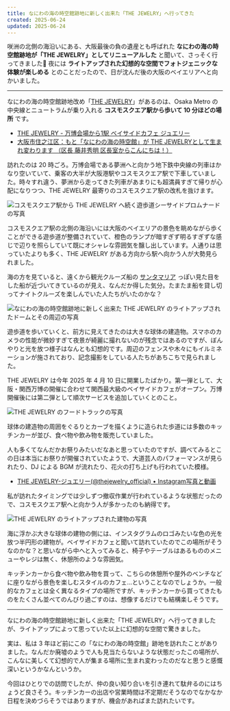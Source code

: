 ```yaml
---
title: なにわの海の時空館跡地に新しく出来た「THE JEWELRY」へ行ってきた
created: 2025-06-24
updated: 2025-06-24
---
```


咲洲の北側の海沿いにある、大阪最後の負の遺産とも呼ばれた **なにわの海の時空館跡地が「THE JEWELRY」としてリニューアルした** と聞いて、さっそく行ってきました🌊 夜には **ライトアップされた幻想的な空間でフォトジェニックな体験が楽しめる** とのことだったので、日が沈んだ後の大阪のベイエリアへと向かいました。

---

なにわの海の時空館跡地改め「[THE JEWELRY](https://www.premium-jewelry-dome.com/)」があるのは、Osaka Metro の中央線とニュートラムが乗り入れる **コスモスクエア駅から歩いて 10 分ほどの場所** です。

- [THE JEWELRY - 万博会場から1駅 ベイサイドカフェ ジュエリー](https://www.premium-jewelry-dome.com/)
- [大阪市住之江区：もと「なにわの海の時空館」が THE JEWELRYとして生まれ変わります （区長 藤井秀明 区長室からこんにちは！）](https://www.city.osaka.lg.jp/suminoe/page/0000651908.html)

訪れたのは 20 時ごろ。万博会場である夢洲へと向かう地下鉄中央線の列車はかなり空いていて、乗客の大半が大阪港駅やコスモスクエア駅で下車していました。時々すれ違う、夢洲から走ってきた列車があまりにも超満員すぎて帰りが心配になりつつ、THE JEWELRY 最寄りのコスモスクエア駅の改札を抜けます。

![コスモスクエア駅から THE JEWELRY へ続く遊歩道シーサイドプロムナードの写真](f095883e-d0e4-4e5f-6f45-24b9102a4900)

コスモスクエア駅の北側の海沿いには大阪のベイエリアの景色を眺めながら歩くことができる遊歩道が整備されていて、橙色のランプが暗すぎず明るすぎずな感じで辺りを照らしていて既にオシャレな雰囲気を醸し出しています。人通りは思っていたよりも多く、THE JEWELRY がある方向から駅へ向かう人が大勢見られました。

海の方を見ていると、遠くから観光クルーズ船の [サンタマリア](https://suijo-bus.osaka/intro/santamaria/) っぽい見た目をした船が近づいてきているのが見え、なんだか得した気分。たまたま船を貸し切ってナイトクルーズを楽しんでいた人たちがいたのかな？

![なにわの海の時空館跡地に新しく出来た THE JEWELRY のライトアップされたドームとその周辺の写真](f578a25d-7047-4fa4-1816-6be03c870600)

遊歩道を歩いていくと、前方に見えてきたのは大きな球体の建造物。スマホのカメラの性能が微妙すぎて夜景が綺麗に撮れないのが残念ではあるのですが、ぼんやりと光を放つ様子はなんとも幻想的です。周辺のフェンスや木々にもイルミネーションが施されており、記念撮影をしている人たちがあちこちで見られました。

THE JEWELRY は今年 2025 年 4 月 10 日に開業したばかり。第一弾として、大阪・関西万博の開催に合わせて関西最大級のベイサイドカフェがオープン。万博開催後には第二弾として順次サービスを追加していくとのこと。

![THE JEWELRY のフードトラックの写真](c7e59755-948e-4fc8-6a9b-4715da20d700)

球体の建造物の周囲をぐるりとカーブを描くように造られた歩道には多数のキッチンカーが並び、食べ物や飲み物を販売していました。

人も多くてなんだかお祭りみたいだなあと思っていたのですが、調べてみるとこの日は本当にお祭りが開催されていたようで、大道芸人のパフォーマンスが見られたり、DJ による BGM が流れたり、花火の打ち上げも行われていた模様。

- [THE JEWELRY-ジュエリー(@thejewelry_official) • Instagram写真と動画](https://www.instagram.com/p/DKCBS8ChrY3/)

私が訪れたタイミングでは少しずつ撤収作業が行われているような状態だったので、コスモスクエア駅へと向かう人が多かったのも納得です。

![THE JEWELRY のライトアップされた建物の写真](9118c91c-43e1-4d3e-043a-18a107ae1200)

海に浮かぶ大きな球体の建物の側には、インスタグラムのロゴみたいな色の光を放つ半円形の建物が。ベイサイドカフェと聞いて訪れていたのでこの場所がそうなのかな？と思いながら中へと入ってみると、椅子やテーブルはあるもののメニューやレジは無く、休憩所のような雰囲気。

キッチンカーから食べ物や飲み物を買って、こちらの休憩所や屋外のベンチなどに座りながら景色を楽しむスタイルのカフェ…ということなのでしょうか。一般的なカフェとは全く異なるタイプの場所ですが、キッチンカーから買ってきたものをたくさん並べてのんびり過ごすのは、想像するだけでも結構楽しそうです。

---

なにわの海の時空館跡地に新しく出来た「THE JEWELRY」へ行ってきましたが、ライトアップによって思っていた以上に幻想的な空間で驚きました。

実は、私は 3 年ほど前にこの「なにわの海の時空館」跡地を訪れたことがありました。なんだか廃墟のようで人も見当たらないような状態だったこの場所が、こんなに美しくて幻想的で人が集まる場所に生まれ変わったのだなと思うと感慨深いというかなんというか。

今回はひとりでの訪問でしたが、仲の良い知り合いを引き連れて駄弁るのにはちょうど良さそう。キッチンカーの出店や営業時間は不定期だそうなのでなかなか日程を決めづらそうではありますが、機会があればまた訪れたいです。
